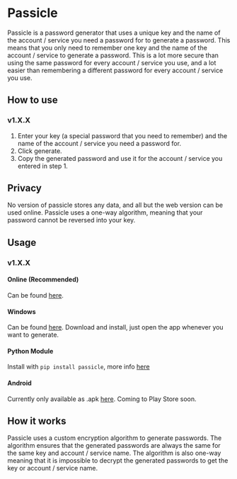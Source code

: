 # Passicle
Passicle is a password generator that uses a unique key and the name of the account / service you need a password for to generate a password. This means that you only need to remember one key and the name of the account / service to generate a password. This is a lot more secure than using the same password for every account / service you use, and a lot easier than remembering a different password for every account / service you use.

## How to use
### v1.X.X
1. Enter your key (a special password that you need to remember) and the name of the account / service you need a password for.
2. Click generate.
3. Copy the generated password and use it for the account / service you entered in step 1.

## Privacy
No version of passicle stores any data, and all but the web version can be used online. Passicle uses a one-way algorithm, meaning that your password cannot be reversed into your key.

## Usage
### v1.X.X
#### Online (Recommended)
Can be found [here](https://barxilly.github.io/Passicle-Online/).
#### Windows
Can be found [here](https://github.com/barxilly/Passicle/releases).
Download and install, just open the app whenever you want to generate.
#### Python Module
Install with `pip install passicle`, more info [here](https://github.com/barxilly/Passicle-Python)
#### Android
Currently only available as .apk [here](https://github.com/barxilly/Passicle/releases). Coming to Play Store soon.

## How it works
Passicle uses a custom encryption algorithm to generate passwords. The algorithm ensures that the generated passwords are always the same for the same key and account / service name.
The algorithm is also one-way meaning that it is impossible to decrypt the generated passwords to get the key or account / service name.

